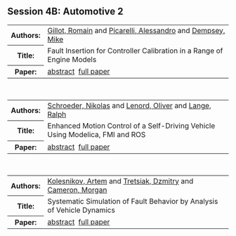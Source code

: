 <h2>Session 4B: Automotive 2</h2>

<!-- Begin papers -->
<table>
<tr><th>Authors:</th><td>
<a href="../authors/author_078.html">Gillot, Romain</a> and 
<a href="../authors/author_188.html">Picarelli, Alessandro</a> and 
<a href="../authors/author_049.html">Dempsey, Mike</a>
</td></tr>
<tr><th>Title:  </th><td>Fault Insertion for Controller Calibration in a Range of Engine Models</td></tr>
<tr><th>Paper:  </th><td><a href="../abstracts/Modelica2019abstract4B1.pdf">abstract</a>&nbsp;&nbsp;<a href="../papers/Modelica2019paper4B1.pdf">full paper</a></td></tr>
</table>
<br>
<table>
<tr><th>Authors:</th><td>
<a href="../authors/author_213.html">Schroeder, Nikolas</a> and 
<a href="../authors/author_146.html">Lenord, Oliver</a> and 
<a href="../authors/author_139.html">Lange, Ralph</a>
</td></tr>
<tr><th>Title:  </th><td>Enhanced Motion Control of a Self-Driving Vehicle Using Modelica, FMI and ROS</td></tr>
<tr><th>Paper:  </th><td><a href="../abstracts/Modelica2019abstract4B2.pdf">abstract</a>&nbsp;&nbsp;<a href="../papers/Modelica2019paper4B2.pdf">full paper</a></td></tr>
</table>
<br>
<table>
<tr><th>Authors:</th><td>
<a href="../authors/author_130.html">Kolesnikov, Artem</a> and 
<a href="../authors/author_241.html">Tretsiak, Dzmitry</a> and 
<a href="../authors/author_036.html">Cameron, Morgan</a>
</td></tr>
<tr><th>Title:  </th><td>Systematic Simulation of Fault Behavior by Analysis of Vehicle Dynamics</td></tr>
<tr><th>Paper:  </th><td><a href="../abstracts/Modelica2019abstract4B3.pdf">abstract</a>&nbsp;&nbsp;<a href="../papers/Modelica2019paper4B3.pdf">full paper</a></td></tr>
</table>
<br>
<!-- End papers -->